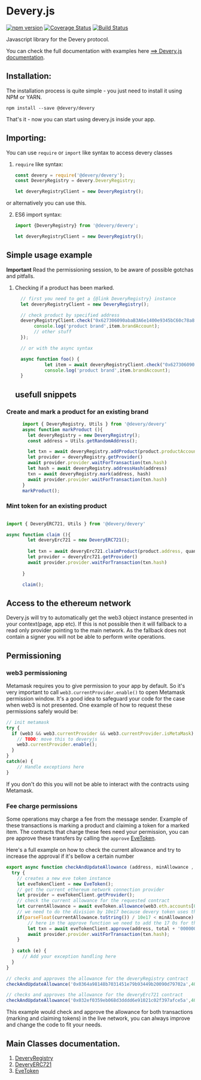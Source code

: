 # Devery.js
[![npm version](https://badge.fury.io/js/%40devery%2Fdevery.svg)](https://badge.fury.io/js/%40devery%2Fdevery)
[![Coverage Status](https://coveralls.io/repos/github/devery/deveryjs/badge.svg)](https://coveralls.io/github/devery/deveryjs)
[![Build Status](https://travis-ci.org/devery/deveryjs.svg?branch=master)](https://travis-ci.org/devery/deveryjs)


Javascript library for the Devery protocol.


You can check the full documentation with examples here [==> Devery.js documentation](https://devery.github.io/deveryjs/).

## Installation:

The installation process is quite simple - you just need to install it using NPM or YARN.
```
npm install --save @devery/devery
```

That's it - now you can start using devery.js inside your app.


## Importing:

You can use `require` or `import` like syntax to access devery classes

1. `require` like syntax:
    ```javascript
    const devery = require('@devery/devery');
    const DeveryRegistry = devery.DeveryRegistry;

    let deveryRegistryClient = new DeveryRegistry();
    ```
or alternatively you can use this.

2. ES6 import syntax:
    ```javascript
    import {DeveryRegistry} from '@devery/devery';

    let deveryRegistryClient = new DeveryRegistry();
    ```

## Simple usage example

**Important** Read the permissioning session, to be aware of possible gotchas and pitfalls.

1. Checking if a product has been marked.

    ```javascript
      // first you need to get a {@link DeveryRegistry} instance
      let deveryRegistryClient = new DeveryRegistry();

      // check product by specified address
      deveryRegistryClient.check("0x627306090abaB3A6e1400e9345bC60c78a8BEf57").then(item => {
           console.log('product brand',item.brandAccount);
           // other stuff
      });

      // or with the async syntax

      async function foo() {
               let item = await deveryRegistryClient.check("0x627306090abaB3A6e1400e9345bC60c78a8BEf57")
               console.log('product brand',item.brandAccount);
      }
     ```

     ## usefull snippets



### Create and mark a product for an existing brand

```javascript
      import { DeveryRegistry, Utils } from '@devery/devery'
      async function markProduct (){
        let deveryRegistry = new DeveryRegistry();
        const address = Utils.getRandomAddress();

        let txn = await deveryRegistry.addProduct(product.productAccount, "product description", "product details", 2020, "Aukland")
        let provider = deveryRegistry.getProvider()
        await provider.provider.waitForTransaction(txn.hash)
        let hash = await deveryRegistry.addressHash(address)
        txn = await deveryRegistry.mark(address, hash)
        await provider.provider.waitForTransaction(txn.hash)
      }
      markProduct();
```

### Mint token for an existing product

```javascript

import { DeveryERC721, Utils } from '@devery/devery'

async function claim (){
        let deveryErc721 = new DeveryERC721();
        
        let txn = await deveryErc721.claimProduct(product.address, quantity)
        let provider = deveryErc721.getProvider()
        await provider.provider.waitForTransaction(txn.hash)
        
      }

      claim();
```

## Access to the ethereum network

Devery.js will try to automatically get the web3 object instance presented in your context(page, app etc). If this is
not possible then it will fallback to a read only provider pointing to the main network. As the fallback does not contain
a signer you will not be able to perform write operations.

## Permissioning

### web3 permissioning

Metamask requires you to give permission to your app by default. So it's very important to call `web3.currentProvider.enable()` to open Metamask permission window. It's a good idea to safeguard your code for the case when web3 is not presented. One example of how to request these permissions safely would be:

```javascript
// init metamask
try {
  if (web3 && web3.currentProvider && web3.currentProvider.isMetaMask) {
    // TODO: move this to deveryjs
    web3.currentProvider.enable();
  }
} 
catch(e) {
    // Handle exceptions here
}

```

If you don't do this you will not be able to interact with the contracts using Metamask.

### Fee charge permissions

Some operations may charge a fee from the message sender. Example of these transactions is marking a product and claiming a token for a marked item. The contracts that charge these fees need your permission, you can pre approve these transfers by calling the `approve` [EveToken](https://devery.github.io/deveryjs/EveToken.html).

Here's a full example on how to check the current allowance and try to increase the approval if it's bellow a certain number 

```javascript
export async function checkAndUpdateAllowance (address, minAllowance , total) {
  try {
    // creates a new eve token instance
    let eveTokenClient = new EveToken();
    // get the current ethereum network connection provider
    let provider = eveTokenClient.getProvider();
    // check the current allowance for the requested contract
    let currentAllowance = await eveToken.allowance(web3.eth.accounts[0], address);
    // we need to do the division by 10e17 because devery token uses the base 18
    if(parseFloat(currentAllowance.toString()) / 10e17 < minAllowance) {
        // here in the approve function we need to add the 17 0s for the same reason
        let txn = await eveTokenClient.approve(address, total + '000000000000000000');
        await provider.provider.waitForTransaction(txn.hash);
    }
   
  } catch (e) {
      // Add your exception handling here
  }
}

// checks and approves the allowance for the deveryRegistry contract
checkAndUpdateAllowance('0x0364a98148b7031451e79b93449b20090d79702a',40,100);

// checks and approves the allowance for the deveryErc721 contract
checkAndUpdateAllowance('0x032ef0359eb068d3dddd6e91021c02f397afce5a',40,100);

```

This example would check and approve the allowance for both transactions (marking and claiming tokens) in the live network, you can always improve and change the code to fit your needs.



## Main Classes documentation.

1. [DeveryRegistry](https://devery.github.io/deveryjs/DeveryRegistry.html)
2. [DeveryERC721](https://devery.github.io/deveryjs/DeveryERC721.html)
3. [EveToken](https://devery.github.io/deveryjs/EveToken.html)

